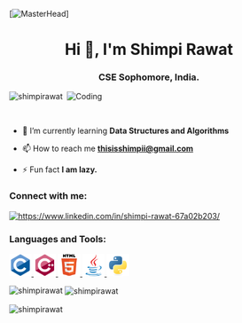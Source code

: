 [![MasterHead](https://i.gifer.com/E8mi.gif)]
<h1 align="center">Hi 👋, I'm Shimpi Rawat</h1>
<h3 align="center">CSE Sophomore, India.</h3>
<img align="right" alt="Coding" width="400" src="https://i.pinimg.com/originals/e2/9b/67/e29b67f7e735a9be2fb891a61488437e.gif">

<p align="left"> <img src="https://komarev.com/ghpvc/?username=shimpirawat&label=Profile%20views&color=0e75b6&style=flat" alt="shimpirawat" /> </p>

<p align="left"> <a href="https://twitter.com/" target="blank"><img src="https://img.shields.io/twitter/follow/?logo=twitter&style=for-the-badge" alt="" /></a> </p>

- 🌱 I’m currently learning **Data Structures and Algorithms**

- 📫 How to reach me **thisisshimpii@gmail.com**

- ⚡ Fun fact **I am lazy.**

<h3 align="left">Connect with me:</h3>
<p align="left">
<a href="https://linkedin.com/in/https://www.linkedin.com/in/shimpi-rawat-67a02b203/" target="blank"><img align="center" src="https://raw.githubusercontent.com/rahuldkjain/github-profile-readme-generator/master/src/images/icons/Social/linked-in-alt.svg" alt="https://www.linkedin.com/in/shimpi-rawat-67a02b203/" height="30" width="40" /></a>
</p>

<h3 align="left">Languages and Tools:</h3>
<p align="left"> <a href="https://www.cprogramming.com/" target="_blank" rel="noreferrer"> <img src="https://raw.githubusercontent.com/devicons/devicon/master/icons/c/c-original.svg" alt="c" width="40" height="40"/> </a> <a href="https://www.w3schools.com/cpp/" target="_blank" rel="noreferrer"> <img src="https://raw.githubusercontent.com/devicons/devicon/master/icons/cplusplus/cplusplus-original.svg" alt="cplusplus" width="40" height="40"/> </a> <a href="https://www.w3.org/html/" target="_blank" rel="noreferrer"> <img src="https://raw.githubusercontent.com/devicons/devicon/master/icons/html5/html5-original-wordmark.svg" alt="html5" width="40" height="40"/> </a> <a href="https://www.java.com" target="_blank" rel="noreferrer"> <img src="https://raw.githubusercontent.com/devicons/devicon/master/icons/java/java-original.svg" alt="java" width="40" height="40"/> </a> <a href="https://www.python.org" target="_blank" rel="noreferrer"> <img src="https://raw.githubusercontent.com/devicons/devicon/master/icons/python/python-original.svg" alt="python" width="40" height="40"/> </a> </p>

<p><img align="left" src="https://github-readme-stats.vercel.app/api/top-langs?username=shimpirawat&show_icons=true&locale=en&layout=compact" alt="shimpirawat" /></p>

<p>&nbsp;<img align="center" src="https://github-readme-stats.vercel.app/api?username=shimpirawat&show_icons=true&locale=en" alt="shimpirawat" /></p>

<p><img align="center" src="https://github-readme-streak-stats.herokuapp.com/?user=shimpirawat&" alt="shimpirawat" /></p>
